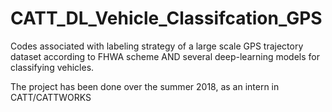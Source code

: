 # CATT_DL_Vehicle_Classifcation_GPS

Codes associated with labeling strategy of a large scale GPS trajectory dataset according to FHWA scheme AND several deep-learning models
for classifying vehicles.

The project has been done over the summer 2018, as an intern in CATT/CATTWORKS
